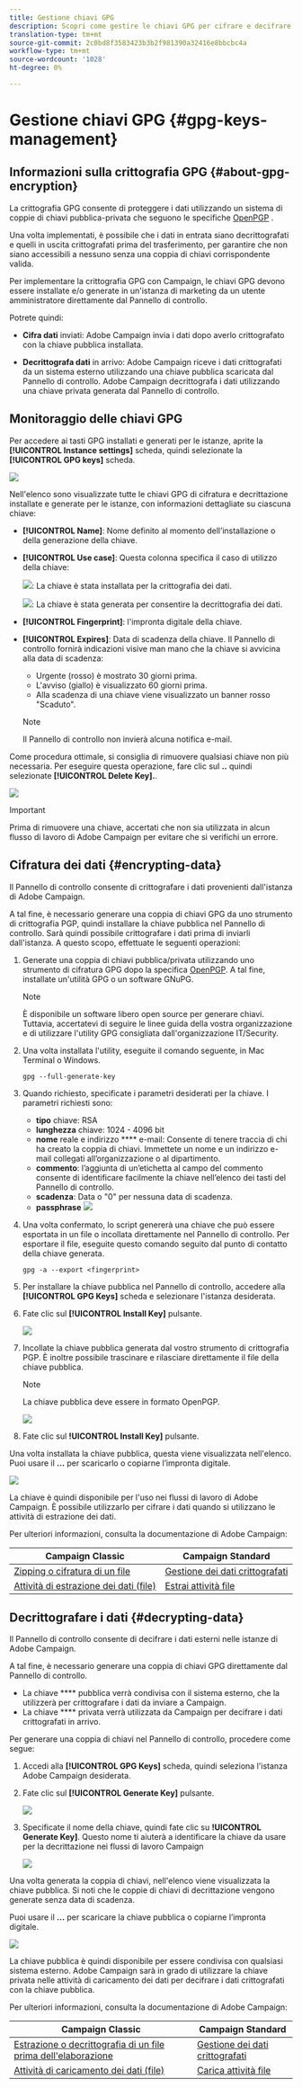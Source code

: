 ```yaml
---
title: Gestione chiavi GPG
description: Scopri come gestire le chiavi GPG per cifrare e decifrare i dati in Adobe Campaign.
translation-type: tm+mt
source-git-commit: 2c0bd8f3583423b3b2f981390a32416e8bbcbc4a
workflow-type: tm+mt
source-wordcount: '1028'
ht-degree: 0%

---
```



# Gestione chiavi GPG {#gpg-keys-management}

## Informazioni sulla crittografia GPG {#about-gpg-encryption}

La crittografia GPG consente di proteggere i dati utilizzando un sistema di coppie di chiavi pubblica-privata che seguono le specifiche [OpenPGP](https://www.openpgp.org/about/standard/) .

Una volta implementati, è possibile che i dati in entrata siano decrittografati e quelli in uscita crittografati prima del trasferimento, per garantire che non siano accessibili a nessuno senza una coppia di chiavi corrispondente valida.

Per implementare la crittografia GPG con Campaign, le chiavi GPG devono essere installate e/o generate in un&#39;istanza di marketing da un utente amministratore direttamente dal Pannello di controllo.

Potrete quindi:

* **Cifra dati** inviati: Adobe Campaign invia i dati dopo averlo crittografato con la chiave pubblica installata.

* **Decrittografa dati** in arrivo: Adobe Campaign riceve i dati crittografati da un sistema esterno utilizzando una chiave pubblica scaricata dal Pannello di controllo. Adobe Campaign decrittografa i dati utilizzando una chiave privata generata dal Pannello di controllo.

## Monitoraggio delle chiavi GPG

Per accedere ai tasti GPG installati e generati per le istanze, aprite la **[!UICONTROL Instance settings]** scheda, quindi selezionate la **[!UICONTROL GPG keys]** scheda.

![](assets/gpg_list.png)

Nell&#39;elenco sono visualizzate tutte le chiavi GPG di cifratura e decrittazione installate e generate per le istanze, con informazioni dettagliate su ciascuna chiave:

* **[!UICONTROL Name]**: Nome definito al momento dell’installazione o della generazione della chiave.
* **[!UICONTROL Use case]**: Questa colonna specifica il caso di utilizzo della chiave:

   ![](assets/gpg_icon_encrypt.png): La chiave è stata installata per la crittografia dei dati.

   ![](assets/gpg_icon_decrypt.png): La chiave è stata generata per consentire la decrittografia dei dati.

* **[!UICONTROL Fingerprint]**: l&#39;impronta digitale della chiave.
* **[!UICONTROL Expires]**: Data di scadenza della chiave. Il Pannello di controllo fornirà indicazioni visive man mano che la chiave si avvicina alla data di scadenza:

   * Urgente (rosso) è mostrato 30 giorni prima.
   * L&#39;avviso (giallo) è visualizzato 60 giorni prima.
   * Alla scadenza di una chiave viene visualizzato un banner rosso &quot;Scaduto&quot;.
   >[!NOTE]
   >
   >Il Pannello di controllo non invierà alcuna notifica e-mail.

Come procedura ottimale, si consiglia di rimuovere qualsiasi chiave non più necessaria. Per eseguire questa operazione, fare clic sul **..** quindi selezionate **[!UICONTROL Delete Key].**.

![](assets/gpg_delete.png)

>[!IMPORTANT]
>
>Prima di rimuovere una chiave, accertati che non sia utilizzata in alcun flusso di lavoro di Adobe Campaign per evitare che si verifichi un errore.

## Cifratura dei dati {#encrypting-data}

Il Pannello di controllo consente di crittografare i dati provenienti dall&#39;istanza di Adobe Campaign.

A tal fine, è necessario generare una coppia di chiavi GPG da uno strumento di crittografia PGP, quindi installare la chiave pubblica nel Pannello di controllo. Sarà quindi possibile crittografare i dati prima di inviarli dall&#39;istanza. A questo scopo, effettuate le seguenti operazioni:

1. Generate una coppia di chiavi pubblica/privata utilizzando uno strumento di cifratura GPG dopo la specifica [OpenPGP](https://www.openpgp.org/about/standard/). A tal fine, installate un&#39;utilità GPG o un software GNuPG.

   >[!NOTE]
   >
   >È disponibile un software libero open source per generare chiavi. Tuttavia, accertatevi di seguire le linee guida della vostra organizzazione e di utilizzare l&#39;utility GPG consigliata dall&#39;organizzazione IT/Security.

1. Una volta installata l&#39;utility, eseguite il comando seguente, in Mac Terminal o Windows.

   `gpg --full-generate-key`

1. Quando richiesto, specificate i parametri desiderati per la chiave. I parametri richiesti sono:

   * **tipo** chiave: RSA
   * **lunghezza** chiave: 1024 - 4096 bit
   * **nome** reale e indirizzo **** e-mail: Consente di tenere traccia di chi ha creato la coppia di chiavi. Immettete un nome e un indirizzo e-mail collegati all’organizzazione o al dipartimento.
   * **commento**: l’aggiunta di un’etichetta al campo del commento consente di identificare facilmente la chiave nell’elenco dei tasti del Pannello di controllo.
   * **scadenza**: Data o &quot;0&quot; per nessuna data di scadenza.
   * **passphrase**
   ![](assets/gpg_command.png)

1. Una volta confermato, lo script genererà una chiave che può essere esportata in un file o incollata direttamente nel Pannello di controllo. Per esportare il file, eseguite questo comando seguito dal punto di contatto della chiave generata.

   `gpg -a --export <fingerprint>`

1. Per installare la chiave pubblica nel Pannello di controllo, accedere alla **[!UICONTROL GPG Keys]** scheda e selezionare l&#39;istanza desiderata.

1. Fate clic sul **[!UICONTROL Install Key]** pulsante.

   ![](assets/gpg_install_button.png)

1. Incollate la chiave pubblica generata dal vostro strumento di crittografia PGP. È inoltre possibile trascinare e rilasciare direttamente il file della chiave pubblica.

   >[!NOTE]
   >
   >La chiave pubblica deve essere in formato OpenPGP.

   ![](assets/gpg_install_paste.png)

1. Fate clic sul **!UICONTROL Install Key]** pulsante.

Una volta installata la chiave pubblica, questa viene visualizzata nell&#39;elenco. Puoi usare il **...** per scaricarlo o copiarne l’impronta digitale.

![](assets/gpg_install_download.png)

La chiave è quindi disponibile per l&#39;uso nei flussi di lavoro di Adobe Campaign. È possibile utilizzarlo per cifrare i dati quando si utilizzano le attività di estrazione dei dati.

Per ulteriori informazioni, consulta la documentazione di Adobe Campaign:

| Campaign Classic | Campaign Standard |
---------|----------
| [Zipping o cifratura di un file](https://docs.adobe.com/content/help/en/campaign-classic/using/automating-with-workflows/general-operation/how-to-use-workflow-data.html#zipping-or-encrypting-a-file) | [Gestione dei dati crittografati](https://docs.adobe.com/content/help/en/campaign-standard/using/managing-processes-and-data/workflow-general-operation/importing-data.html#managing-encrypted-data) |
| [Attività di estrazione dei dati (file)](https://docs.adobe.com/content/help/en/campaign-classic/using/automating-with-workflows/action-activities/extraction--file-.html) | [Estrai attività file](https://docs.adobe.com/content/help/en/campaign-standard/using/managing-processes-and-data/data-management-activities/extract-file.html) |

## Decrittografare i dati {#decrypting-data}

Il Pannello di controllo consente di decifrare i dati esterni nelle istanze di Adobe Campaign.

A tal fine, è necessario generare una coppia di chiavi GPG direttamente dal Pannello di controllo.

* La chiave **** pubblica verrà condivisa con il sistema esterno, che la utilizzerà per crittografare i dati da inviare a Campaign.
* La chiave **** privata verrà utilizzata da Campaign per decifrare i dati crittografati in arrivo.

Per generare una coppia di chiavi nel Pannello di controllo, procedere come segue:

1. Accedi alla **[!UICONTROL GPG Keys]** scheda, quindi seleziona l&#39;istanza Adobe Campaign desiderata.

1. Fate clic sul **[!UICONTROL Generate Key]** pulsante.

   ![](assets/gpg_generate.png)

1. Specificate il nome della chiave, quindi fate clic su **!UICONTROL Generate Key]**. Questo nome ti aiuterà a identificare la chiave da usare per la decrittazione nei flussi di lavoro Campaign

   ![](assets/gpg_generate_name.png)

Una volta generata la coppia di chiavi, nell&#39;elenco viene visualizzata la chiave pubblica. Si noti che le coppie di chiavi di decrittazione vengono generate senza data di scadenza.

Puoi usare il **...** per scaricare la chiave pubblica o copiarne l’impronta digitale.

![](assets/gpg_generate_list.png)

La chiave pubblica è quindi disponibile per essere condivisa con qualsiasi sistema esterno. Adobe Campaign sarà in grado di utilizzare la chiave privata nelle attività di caricamento dei dati per decifrare i dati crittografati con la chiave pubblica.

Per ulteriori informazioni, consulta la documentazione di Adobe Campaign:

| Campaign Classic | Campaign Standard |
---------|----------
| [Estrazione o decrittografia di un file prima dell&#39;elaborazione](https://docs.adobe.com/content/help/en/campaign-classic/using/automating-with-workflows/general-operation/importing-data.html#unzipping-or-decrypting-a-file-before-processing) | [Gestione dei dati crittografati](https://docs.adobe.com/content/help/en/campaign-standard/using/managing-processes-and-data/workflow-general-operation/importing-data.html#managing-encrypted-data) |
| [Attività di caricamento dei dati (file)](https://docs.adobe.com/content/help/en/campaign-classic/using/automating-with-workflows/action-activities/data-loading--file-.html) | [Carica attività file](https://docs.adobe.com/content/help/en/campaign-standard/using/managing-processes-and-data/data-management-activities/load-file.html) |
